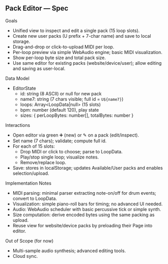 ## Pack Editor — Spec

Goals
- Unified view to inspect and edit a single pack (15 loop slots).
- Create new user packs (U prefix + 7-char name) and save to local storage.
- Drag-and-drop or click-to-upload MIDI per loop.
- Per-loop preview via simple WebAudio engine; basic MIDI visualization.
- Show per-loop byte size and total pack size.
- Use same editor for existing packs (website/device/user); allow editing and saving as user-local.

Data Model
- EditorState
  - id: string (8 ASCII) or null for new pack
  - name7: string (7 chars visible; full id = `U${name7}`)
  - loops: Array<LoopData|null> (15 slots)
  - bpm: number (default 120), play state
  - sizes: { perLoopBytes: number[], totalBytes: number }

Interactions
- Open editor via green ➕ (new) or ✎ on a pack (edit/inspect).
- Set name (7 chars); validate; compute full id.
- For each of 15 slots:
  - Drop MIDI or click to choose; parse to LoopData.
  - Play/stop single loop; visualize notes.
  - Remove/replace loop.
- Save: stores in localStorage; updates Available/User packs and enables selection/upload.

Implementation Notes
- MIDI parsing: minimal parser extracting note-on/off for drum events; convert to LoopData.
- Visualization: simple piano-roll bars for timing; no advanced UI needed.
- Audio: WebAudio scheduler with basic percussive tick or simple synth.
- Size computation: derive encoded bytes using the same packing as upload.
- Reuse view for website/device packs by preloading their Page into editor.

Out of Scope (for now)
- Multi-sample audio synthesis; advanced editing tools.
- Cloud sync.
